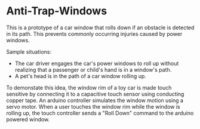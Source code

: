 # Anti-Trap-Windows
This is a prototype of a car window that rolls down if an obstacle is detected in its path.
This prevents commonly occurring injuries caused by power windows.

Sample situations:
- The car driver engages the car's power windows to roll up without realizing that a passenger or child's hand is in a window's path.
- A pet's head is in the path of a car window rolling up.

To demonstate this idea, the window rim of a toy car is made touch sensitive by connecting it to a capacitive touch sensor using conducting copper tape.
An arduino controller simulates the window motion using a servo motor. When a user touches the window rim while the window is rolling up, the touch controller sends a "Roll Down" command to the arduino powered window.
